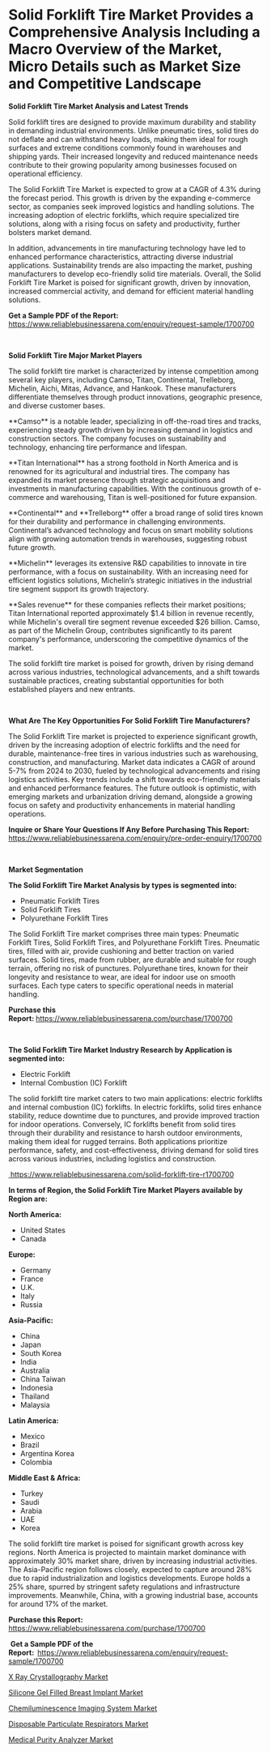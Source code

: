 <p><h1>Solid Forklift Tire Market Provides a Comprehensive Analysis Including a Macro Overview of the Market, Micro Details such as Market Size and Competitive Landscape</h1></p><p><strong>Solid Forklift Tire Market Analysis and Latest Trends</strong></p>
<p><p>Solid forklift tires are designed to provide maximum durability and stability in demanding industrial environments. Unlike pneumatic tires, solid tires do not deflate and can withstand heavy loads, making them ideal for rough surfaces and extreme conditions commonly found in warehouses and shipping yards. Their increased longevity and reduced maintenance needs contribute to their growing popularity among businesses focused on operational efficiency.</p><p>The Solid Forklift Tire Market is expected to grow at a CAGR of 4.3% during the forecast period. This growth is driven by the expanding e-commerce sector, as companies seek improved logistics and handling solutions. The increasing adoption of electric forklifts, which require specialized tire solutions, along with a rising focus on safety and productivity, further bolsters market demand. </p><p>In addition, advancements in tire manufacturing technology have led to enhanced performance characteristics, attracting diverse industrial applications. Sustainability trends are also impacting the market, pushing manufacturers to develop eco-friendly solid tire materials. Overall, the Solid Forklift Tire Market is poised for significant growth, driven by innovation, increased commercial activity, and demand for efficient material handling solutions.</p></p>
<p><strong>Get a Sample PDF of the Report:&nbsp;</strong> <a href="https://www.reliablebusinessarena.com/enquiry/request-sample/1700700?utm_campaign=1566&utm_medium=2&utm_source=Github&utm_content=ia&utm_term=21102024&utm_id=solid-forklift-tire">https://www.reliablebusinessarena.com/enquiry/request-sample/1700700</a></p>
<p>&nbsp;</p>
<p><strong>Solid Forklift Tire Major Market Players</strong></p>
<p><p>The solid forklift tire market is characterized by intense competition among several key players, including Camso, Titan, Continental, Trelleborg, Michelin, Aichi, Mitas, Advance, and Hankook. These manufacturers differentiate themselves through product innovations, geographic presence, and diverse customer bases.</p><p>**Camso** is a notable leader, specializing in off-the-road tires and tracks, experiencing steady growth driven by increasing demand in logistics and construction sectors. The company focuses on sustainability and technology, enhancing tire performance and lifespan. </p><p>**Titan International** has a strong foothold in North America and is renowned for its agricultural and industrial tires. The company has expanded its market presence through strategic acquisitions and investments in manufacturing capabilities. With the continuous growth of e-commerce and warehousing, Titan is well-positioned for future expansion.</p><p>**Continental** and **Trelleborg** offer a broad range of solid tires known for their durability and performance in challenging environments. Continental’s advanced technology and focus on smart mobility solutions align with growing automation trends in warehouses, suggesting robust future growth.</p><p>**Michelin** leverages its extensive R&D capabilities to innovate in tire performance, with a focus on sustainability. With an increasing need for efficient logistics solutions, Michelin’s strategic initiatives in the industrial tire segment support its growth trajectory.</p><p>**Sales revenue** for these companies reflects their market positions; Titan International reported approximately $1.4 billion in revenue recently, while Michelin's overall tire segment revenue exceeded $26 billion. Camso, as part of the Michelin Group, contributes significantly to its parent company's performance, underscoring the competitive dynamics of the market.</p><p>The solid forklift tire market is poised for growth, driven by rising demand across various industries, technological advancements, and a shift towards sustainable practices, creating substantial opportunities for both established players and new entrants.</p></p>
<p>&nbsp;</p>
<p><strong>What Are The Key Opportunities For Solid Forklift Tire Manufacturers?</strong></p>
<p><p>The Solid Forklift Tire market is projected to experience significant growth, driven by the increasing adoption of electric forklifts and the need for durable, maintenance-free tires in various industries such as warehousing, construction, and manufacturing. Market data indicates a CAGR of around 5-7% from 2024 to 2030, fueled by technological advancements and rising logistics activities. Key trends include a shift towards eco-friendly materials and enhanced performance features. The future outlook is optimistic, with emerging markets and urbanization driving demand, alongside a growing focus on safety and productivity enhancements in material handling operations.</p></p>
<p><strong>Inquire or Share Your Questions If Any Before Purchasing This Report:</strong> <a href="https://www.reliablebusinessarena.com/enquiry/pre-order-enquiry/1700700?utm_campaign=1566&utm_medium=2&utm_source=Github&utm_content=ia&utm_term=21102024&utm_id=solid-forklift-tire">https://www.reliablebusinessarena.com/enquiry/pre-order-enquiry/1700700</a></p>
<p>&nbsp;</p>
<p><strong>Market Segmentation</strong></p>
<p><strong>The Solid Forklift Tire Market Analysis by types is segmented into:</strong></p>
<p><ul><li>Pneumatic Forklift Tires</li><li>Solid Forklift Tires</li><li>Polyurethane Forklift Tires</li></ul></p>
<p><p>The Solid Forklift Tire market comprises three main types: Pneumatic Forklift Tires, Solid Forklift Tires, and Polyurethane Forklift Tires. Pneumatic tires, filled with air, provide cushioning and better traction on varied surfaces. Solid tires, made from rubber, are durable and suitable for rough terrain, offering no risk of punctures. Polyurethane tires, known for their longevity and resistance to wear, are ideal for indoor use on smooth surfaces. Each type caters to specific operational needs in material handling.</p></p>
<p><strong>Purchase this Report:&nbsp;</strong><a href="https://www.reliablebusinessarena.com/purchase/1700700?utm_campaign=1566&utm_medium=2&utm_source=Github&utm_content=ia&utm_term=21102024&utm_id=solid-forklift-tire">https://www.reliablebusinessarena.com/purchase/1700700</a></p>
<p>&nbsp;</p>
<p><strong>The Solid Forklift Tire Market Industry Research by Application is segmented into:</strong></p>
<p><ul><li>Electric Forklift</li><li>Internal Combustion (IC) Forklift</li></ul></p>
<p><p>The solid forklift tire market caters to two main applications: electric forklifts and internal combustion (IC) forklifts. In electric forklifts, solid tires enhance stability, reduce downtime due to punctures, and provide improved traction for indoor operations. Conversely, IC forklifts benefit from solid tires through their durability and resistance to harsh outdoor environments, making them ideal for rugged terrains. Both applications prioritize performance, safety, and cost-effectiveness, driving demand for solid tires across various industries, including logistics and construction.</p></p>
<p><a href="https://www.reliablebusinessarena.com/solid-forklift-tire-r1700700?utm_campaign=1566&utm_medium=2&utm_source=Github&utm_content=ia&utm_term=21102024&utm_id=solid-forklift-tire">&nbsp;https://www.reliablebusinessarena.com/solid-forklift-tire-r1700700</a></p>
<p><strong>In terms of Region, the Solid Forklift Tire Market Players available by Region are:</strong></p>
<p>
    <p> <strong> North America: </strong>
        <ul>
            <li>United States</li>
            <li>Canada</li>
        </ul>
        </p> 
    <p> <strong> Europe: </strong>
        <ul>
            <li>Germany</li>
            <li>France</li>
            <li>U.K.</li>
            <li>Italy</li>
            <li>Russia</li>
        </ul>
        </p> 
    <p> <strong> Asia-Pacific: </strong>
        <ul>
            <li>China</li>
            <li>Japan</li>
            <li>South Korea</li>
            <li>India</li>
            <li>Australia</li>
            <li>China Taiwan</li>
            <li>Indonesia</li>
            <li>Thailand</li>
            <li>Malaysia</li>
        </ul>
        </p> 
    <p> <strong> Latin America: </strong>
        <ul>
            <li>Mexico</li>
            <li>Brazil</li>
            <li>Argentina Korea</li>
            <li>Colombia</li>
        </ul>
        </p> 
    <p> <strong> Middle East & Africa: </strong>
        <ul>
            <li>Turkey</li>
            <li>Saudi</li>
            <li>Arabia</li>
            <li>UAE</li>
            <li>Korea</li>
        </ul>
    </p>
    </p>
<p><p>The solid forklift tire market is poised for significant growth across key regions. North America is projected to maintain market dominance with approximately 30% market share, driven by increasing industrial activities. The Asia-Pacific region follows closely, expected to capture around 28% due to rapid industrialization and logistics developments. Europe holds a 25% share, spurred by stringent safety regulations and infrastructure improvements. Meanwhile, China, with a growing industrial base, accounts for around 17% of the market.</p></p>
<p><strong>Purchase this Report: </strong><a href="https://www.reliablebusinessarena.com/purchase/1700700?utm_campaign=1566&utm_medium=2&utm_source=Github&utm_content=ia&utm_term=21102024&utm_id=solid-forklift-tire">https://www.reliablebusinessarena.com/purchase/1700700</a></p>
<p>&nbsp;<strong>Get a Sample PDF of the Report:&nbsp;&nbsp;</strong><a href="https://www.reliablebusinessarena.com/enquiry/request-sample/1700700?utm_campaign=1566&utm_medium=2&utm_source=Github&utm_content=ia&utm_term=21102024&utm_id=solid-forklift-tire">https://www.reliablebusinessarena.com/enquiry/request-sample/1700700</a></p>
<p><strong></strong></p>
<p><p><a href="https://www.linkedin.com/pulse/emerging-technologies-reshaping-x-ray-crystallography-market-nkuye?utm_campaign=1566&utm_medium=2&utm_source=Github&utm_content=ia&utm_term=21102024&utm_id=solid-forklift-tire">X Ray Crystallography Market</a></p><p><a href="https://www.linkedin.com/pulse/silicone-gel-filled-breast-implant-ecosystem-mapping-innovation-oe6je?utm_campaign=1566&utm_medium=2&utm_source=Github&utm_content=ia&utm_term=21102024&utm_id=solid-forklift-tire">Silicone Gel Filled Breast Implant Market</a></p><p><a href="https://www.linkedin.com/pulse/top-trends-transforming-chemiluminescence-imaging-system-tp3ye?utm_campaign=1566&utm_medium=2&utm_source=Github&utm_content=ia&utm_term=21102024&utm_id=solid-forklift-tire">Chemiluminescence Imaging System Market</a></p><p><a href="https://www.linkedin.com/pulse/future-innovation-global-disposable-particulate-respirators-3njle?utm_campaign=1566&utm_medium=2&utm_source=Github&utm_content=ia&utm_term=21102024&utm_id=solid-forklift-tire">Disposable Particulate Respirators Market</a></p><p><a href="https://www.linkedin.com/pulse/disruption-innovation-medical-purity-analyzer-industry-market-bvrxe?utm_campaign=1566&utm_medium=2&utm_source=Github&utm_content=ia&utm_term=21102024&utm_id=solid-forklift-tire">Medical Purity Analyzer Market</a></p></p>